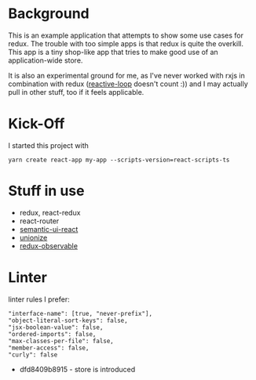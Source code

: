 # Background

This is an example application that attempts to show some use cases for redux. The trouble with too simple apps is that redux is quite the overkill.
This app is a tiny shop-like app that tries to make good use of an application-wide store. 

It is also an experimental ground for me, as I've never worked with rxjs in combination with redux ([reactive-loop](https://github.com/flq/reactive-loop) doesn't count :)) and I may actually pull in other stuff, too if it feels applicable.

# Kick-Off

I started this project with
```
yarn create react-app my-app --scripts-version=react-scripts-ts
```

# Stuff in use

* redux, react-redux
* react-router
* [semantic-ui-react](https://react.semantic-ui.com/)
* [unionize](https://github.com/pelotom/unionize)
* [redux-observable](https://redux-observable.js.org/)


# Linter

linter rules I prefer:
```
"interface-name": [true, "never-prefix"],
"object-literal-sort-keys": false,
"jsx-boolean-value": false,
"ordered-imports": false,
"max-classes-per-file": false,
"member-access": false,
"curly": false
```

* dfd8409b8915 - store is introduced
